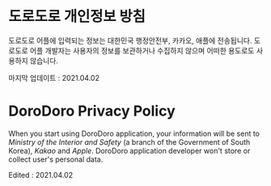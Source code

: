 # 도로도로 개인정보 방침

도로도로 어플에 입력되는 정보는 대한민국 행정안전부, 카카오, 애플에 전송됩니다. 도로도로 어플 개발자는 사용자의 정보를 보관하거나 수집하지 않으며 어떠한 용도로도 사용하지 않습니다.

마지막 업데이트 : 2021.04.02

# DoroDoro Privacy Policy

When you start using DoroDoro application, your information will be sent to *Ministry of the Interior and Safety* (a branch of the Government of South Korea), *Kakao* and *Apple*. DoroDoro application developer won't store or collect user's personal data.

Edited : 2021.04.02

